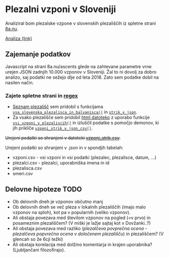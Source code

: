# Plezalni vzponi v Sloveniji

Analiziral bom plezalske vzpone v slovenskih plezališčih iz spletne strani [8a.nu](https://www.8a.nu).

[Analiza (link)](https://github.com/urhprimozic/plezalni-vzponi-v-sloveniji/blob/main/analiza.ipynb)
## Zajemanje podatkov
Javascript na strani 8a.nu/ascents glede na zahtevane parametre vrne urejen JSON zadnjih 10.000 vzponov v Sloveniji. Žal to ni dovolj za dobro analizo, saj podatki ne sežejo dlje od leta 2018. Zato sem podatke dobil na nasilen način.

### Zajete spletne strani in [regex](https://en.wikipedia.org/wiki/Inferno_(Dante)#Ninth_Circle_(Treachery))

- [Seznam plezališč](https://github.com/urhprimozic/plezalni-vzponi-v-sloveniji/blob/main/data/plezalisca.json) sem pridobil s funkcijama [`vsa_slovenska_plezalisca_in_balvanisca()`](https://github.com/urhprimozic/plezalni-vzponi-v-sloveniji/blob/main/src/nalozi_podatke.py#L13) in [`strik_v_json`](https://github.com/urhprimozic/plezalni-vzponi-v-sloveniji/blob/main/src/parse_plezalisca.py#L13).
- Za vsako plezališče sem pridobil [html datoteko](https://github.com/urhprimozic/plezalni-vzponi-v-sloveniji/blob/main/data/vzponi_bohinjska-bela.html) z uporabo funkcije [`vsi_vzponi_v_plezaliscih()`](https://github.com/urhprimozic/plezalni-vzponi-v-sloveniji/blob/main/src/nalozi_podatke.py#L34) in izluščil podatke s pomočjo demonov, ki jih prikliče [`vzponi_strik_v_json_csv()`](https://github.com/urhprimozic/plezalni-vzponi-v-sloveniji/blob/main/src/parse_plezalisca.py#L72).

~~Urejeni podatki so shranjeni v datoteki [vzponi_strik.csv](https://github.com/urhprimozic/plezalni-vzponi-v-sloveniji/blob/main/data/vzponi_strik.csv).~~

Urejeni podatki so shranjeni v .json in v spondjih tabelah:
- vzponi.csv - vsi vzponi in vsi podatki (plezalec, plezalisce, datum, ...)
- plezalci.csv - plezalci, uporabniška imena in id
- plezalisca.csv
- smeri.csv


## Delovne hipoteze TODO
- Ob delovnih dneh je vzponov občutno manj
- Ob delovnih dneh se več pleza v lokalnih plezališčih (imajo malo vzponov na sploh), kot pa v popularnih (veliko vzponov).
- Ali obstaja povezava med številom vzponov na pogled (=v prvo) in posameznim plezališčem? 
(V miški je lažje sajtaj kot v Dovžanki..?)
- Ali obstaja povezava med razliko (*plezalčeva povprečna ocena - plezalčeva popvrečna ocena v določenem plezališču*) in plezališčem? 
(V glencah so že 6cji težki)
- Ali obstaja korelacija med dolžino komentarja in krajen uporabnika? 
(Ljubljančani filozofirajo).

